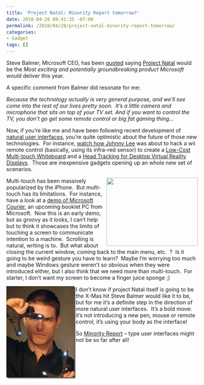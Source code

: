 ```yaml
---
title: 'Project Natal: Minority Report tomorrow?'
date: 2010-04-28 09:41:35 -07:00
permalink: /2010/04/28/project-natal-minority-report-tomorrow/
categories:
- Gadget
tags: []
---
```

<p>Steve Balmer, Microsoft CEO, has been <a href="http://blogs.zdnet.com/microsoft/?p=6020&amp;utm_source=feedburner&amp;utm_medium=feed&amp;utm_campaign=Feed%3A+zdnet%2Fmicrosoft+%28ZDNet+All+About+Microsoft%29">quoted</a> saying <a href="http://www.xbox.com/en-US/live/projectnatal/">Project Natal</a> would be the <em>Most exciting and potentially groundbreaking product Microsoft </em>would deliver this year.</p>  <p>A specific comment from Balmer did resonate for me:</p>  <p><em>Because the technology actually is very general purpose, and we’ll see come into the rest of our lives pretty soon.&#160; </em><em>It’s a little camera and microphone that sits on top of your TV set. And if you want to control the TV, you don’t go get some remote control or big fat gaming thing...</em></p>  <p>Now, if you’re like me and have been following recent development of <a href="http://en.wikipedia.org/wiki/Natural_user_interface">natural user interfaces</a>, you’re quite optimistic about the future of those new technologies.&#160; For instance, <a href="http://www.ted.com/talks/lang/eng/johnny_lee_demos_wii_remote_hacks.html">watch how Johnny Lee</a> was about to hack a wii remote control (basically, using its infra-red sensor) to create a <a href="http://www.youtube.com/watch?v=5s5EvhHy7eQ">Low-Cost Multi-touch Whiteboard</a> and a <a href="http://www.youtube.com/watch?v=Jd3-eiid-Uw">Head Tracking for Desktop Virtual Reality Displays</a>.&#160; Those are inexpensive gadgets opening up an whole new set of scenarios.</p>  <p><a href="http://www.youtube.com/watch?v=UmIgNfp-MdI"><img style="display:inline;margin-left:0;margin-right:0;" align="right" src="http://cache.gawker.com/assets/images/4/2009/09/500x_courier8.jpg" width="240" height="180" /></a>Multi-touch has been massively popularized by the iPhone.&#160; But multi-touch has its limitations.&#160; For instance, have a look at a <a href="http://www.youtube.com/watch?v=UmIgNfp-MdI">demo of Microsoft Courier</a>, an upcoming booklet PC from Microsoft.&#160; Now this is an early demo, but as groovy as it looks, I can’t help but to think it showcases the limits of touching a screen to communicate intention to a machine.&#160; Scrolling is natural, writing is to.&#160; But what about closing the current window, coming back to the main menu, etc.&#160; ?&#160; Is it going to be weird gesture you have to learn?&#160; Maybe I’m worrying too much and maybe Windows gesture weren’t so obvious when they were introduced either, but I also think that we need more than multi-touch.&#160; For starter, I don’t want my screen to become a finger juice sponge ;)</p>  <p><a href="http://www.imdb.com/title/tt0181689/"><img style="border-bottom:0;border-left:0;display:inline;margin-left:0;border-top:0;margin-right:0;border-right:0;" title="image" border="0" alt="image" align="left" src="/assets/posts/2010/2/project-natal-minority-report-tomorrow/image.png" width="183" height="244" /></a></p>  <p>I don’t know if project Natal itself is going to be the X-Mas hit Steve Balmer would like it to be, but for me it’s a definite step in the direction of more natural user interfaces.&#160; It’s a bold move:&#160; it’s not introducing a new pen, mouse or remote control, it’s using your body as the interface!</p>  <p>So <a href="http://www.imdb.com/title/tt0181689/">Minority Report</a> – type user interfaces might not be so far after all!<a href="/assets/posts/2010/2/project-natal-minority-report-tomorrow/image1.png"></a></p>